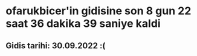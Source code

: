 # ofarukbicer'in gidisine son 8 gun 22 saat 36 dakika 39 saniye kaldi

## Gidis tarihi: 30.09.2022 :(